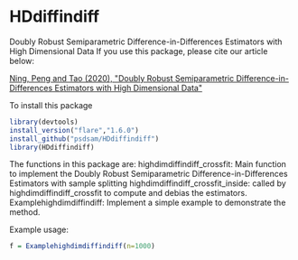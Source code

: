 # HDdiffindiff
Doubly Robust Semiparametric Difference-in-Differences Estimators with High Dimensional Data
If you use this package, please cite our article below:

[Ning, Peng and Tao (2020), "Doubly Robust Semiparametric Difference-in-Differences Estimators with High Dimensional Data"]()

To install this package
```R
library(devtools) 
install_version("flare","1.6.0")
install_github("psdsam/HDdiffindiff")
library(HDdiffindiff)
```

The functions in this package are:
highdimdiffindiff_crossfit: Main function to implement the Doubly Robust Semiparametric Difference-in-Differences Estimators with sample splitting
highdimdiffindiff_crossfit_inside: called by highdimdiffindiff_crossfit to compute and debias the estimators. 
Examplehighdimdiffindiff: Implement a simple example to demonstrate the method. 

Example usage:
```R
f = Examplehighdimdiffindiff(n=1000)
```


